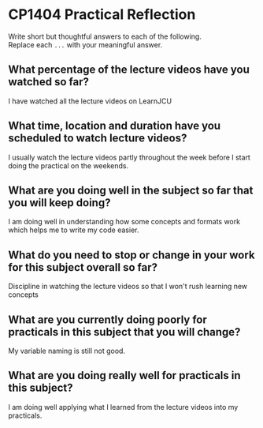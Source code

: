 # CP1404 Practical Reflection

Write short but thoughtful answers to each of the following.  
Replace each `...` with your meaningful answer.

## What percentage of the lecture videos have you watched so far?

I have watched all the lecture videos on LearnJCU

## What time, location and duration have you scheduled to watch lecture videos?

I usually watch the lecture videos partly throughout the week before I start doing the practical on the weekends.

## What are you doing well in the subject so far that you will keep doing?

I am doing well in understanding how some concepts and formats work which helps me to write my code easier. 

## What do you need to stop or change in your work for this subject overall so far?

Discipline in watching the lecture videos so that I won't rush learning new concepts

## What are you currently doing poorly for practicals in this subject that you will change?

My variable naming is still not good.

## What are you doing really well for practicals in this subject?

I am doing well applying what I learned from the lecture videos into my practicals. 